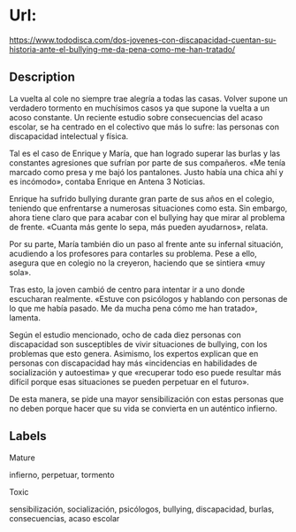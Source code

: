 # Url: 

https://www.tododisca.com/dos-jovenes-con-discapacidad-cuentan-su-historia-ante-el-bullying-me-da-pena-como-me-han-tratado/

## Description 

La vuelta al cole no siempre trae alegría a todas las casas. Volver supone un verdadero tormento en muchísimos casos ya que supone la vuelta a un acoso constante. Un reciente estudio sobre consecuencias del acaso escolar, se ha centrado en el colectivo que más lo sufre: las personas con discapacidad intelectual y física.

Tal es el caso de Enrique y María, que han logrado superar las burlas y las constantes agresiones que sufrían por parte de sus compañeros. «Me tenía marcado como presa y me bajó los pantalones. Justo había una chica ahí y es incómodo», contaba Enrique en Antena 3 Noticias.

Enrique ha sufrido bullying durante gran parte de sus años en el colegio, teniendo que enfrentarse a numerosas situaciones como esta. Sin embargo,  ahora tiene claro que para acabar con el bullying hay que mirar al problema de frente. «Cuanta más gente lo sepa, más pueden ayudarnos», relata.

Por su parte, María también dio un paso al frente ante su infernal situación, acudiendo a los profesores para contarles su problema. Pese a ello, asegura que en colegio no la creyeron, haciendo que se sintiera «muy sola».

Tras esto, la joven cambió de centro para intentar ir a uno donde escucharan realmente. «Estuve con psicólogos y hablando con personas de lo que me había pasado. Me da mucha pena cómo me han tratado», lamenta.

Según el estudio mencionado, ocho de cada diez personas con discapacidad son susceptibles de vivir situaciones de bullying, con los problemas que esto genera. Asimismo, los expertos explican que en personas con discapacidad hay más «incidencias en habilidades de socialización y autoestima» y que «recuperar todo eso puede resultar más difícil porque esas situaciones se pueden perpetuar en el futuro».

De esta manera, se pide una mayor sensibilización con estas personas que no deben porque hacer que su vida se convierta en un auténtico infierno.

## Labels 

Mature

infierno, perpetuar, tormento

Toxic 

sensibilización, socialización, psicólogos, bullying, discapacidad, burlas, consecuencias, acaso escolar

